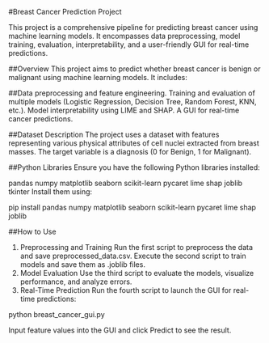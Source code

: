 #Breast Cancer Prediction Project

This project is a comprehensive pipeline for predicting breast cancer using machine learning models. It encompasses data preprocessing, model training, evaluation, interpretability, and a user-friendly GUI for real-time predictions.

##Overview
This project aims to predict whether breast cancer is benign or malignant using machine learning models. It includes:

##Data preprocessing and feature engineering.
Training and evaluation of multiple models (Logistic Regression, Decision Tree, Random Forest, KNN, etc.).
Model interpretability using LIME and SHAP.
A GUI for real-time cancer predictions.

##Dataset Description
The project uses a dataset with features representing various physical attributes of cell nuclei extracted from breast masses. The target variable is a diagnosis (0 for Benign, 1 for Malignant).

##Python Libraries
Ensure you have the following Python libraries installed:

pandas
numpy
matplotlib
seaborn
scikit-learn
pycaret
lime
shap
joblib
tkinter
Install them using:

pip install pandas numpy matplotlib seaborn scikit-learn pycaret lime shap joblib

##How to Use
1. Preprocessing and Training
Run the first script to preprocess the data and save preprocessed_data.csv.
Execute the second script to train models and save them as .joblib files.
2. Model Evaluation
Use the third script to evaluate the models, visualize performance, and analyze errors.
3. Real-Time Prediction
Run the fourth script to launch the GUI for real-time predictions:

python breast_cancer_gui.py

Input feature values into the GUI and click Predict to see the result.
